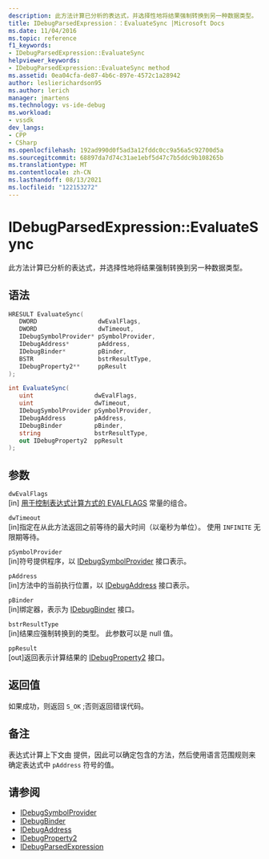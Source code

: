 ```yaml
---
description: 此方法计算已分析的表达式，并选择性地将结果强制转换到另一种数据类型。
title: IDebugParsedExpression：：EvaluateSync |Microsoft Docs
ms.date: 11/04/2016
ms.topic: reference
f1_keywords:
- IDebugParsedExpression::EvaluateSync
helpviewer_keywords:
- IDebugParsedExpression::EvaluateSync method
ms.assetid: 0ea04cfa-de87-4b6c-897e-4572c1a28942
author: leslierichardson95
ms.author: lerich
manager: jmartens
ms.technology: vs-ide-debug
ms.workload:
- vssdk
dev_langs:
- CPP
- CSharp
ms.openlocfilehash: 192ad990d0f5ad3a12fddc0cc9a56a5c92700d5a
ms.sourcegitcommit: 68897da7d74c31ae1ebf5d47c7b5ddc9b108265b
ms.translationtype: MT
ms.contentlocale: zh-CN
ms.lasthandoff: 08/13/2021
ms.locfileid: "122153272"
---
```

# <a name="idebugparsedexpressionevaluatesync"></a>IDebugParsedExpression::EvaluateSync
此方法计算已分析的表达式，并选择性地将结果强制转换到另一种数据类型。

## <a name="syntax"></a>语法

```cpp
HRESULT EvaluateSync( 
   DWORD                 dwEvalFlags,
   DWORD                 dwTimeout,
   IDebugSymbolProvider* pSymbolProvider,
   IDebugAddress*        pAddress,
   IDebugBinder*         pBinder,
   BSTR                  bstrResultType,
   IDebugProperty2**     ppResult
);
```

```csharp
int EvaluateSync(
   uint                 dwEvalFlags,
   uint                 dwTimeout,
   IDebugSymbolProvider pSymbolProvider,
   IDebugAddress        pAddress,
   IDebugBinder         pBinder,
   string               bstrResultType,
   out IDebugProperty2  ppResult
);
```

## <a name="parameters"></a>参数
`dwEvalFlags`\
[in] [用于控制表达式计算方式的 EVALFLAGS](../../../extensibility/debugger/reference/evalflags.md) 常量的组合。

`dwTimeout`\
[in]指定在从此方法返回之前等待的最大时间（以毫秒为单位）。 使用 `INFINITE` 无限期等待。

`pSymbolProvider`\
[in]符号提供程序，以 [IDebugSymbolProvider](../../../extensibility/debugger/reference/idebugsymbolprovider.md) 接口表示。

`pAddress`\
[in]方法中的当前执行位置，以 [IDebugAddress](../../../extensibility/debugger/reference/idebugaddress.md) 接口表示。

`pBinder`\
[in]绑定器，表示为 [IDebugBinder](../../../extensibility/debugger/reference/idebugbinder.md) 接口。

`bstrResultType`\
[in]结果应强制转换到的类型。 此参数可以是 null 值。

`ppResult`\
[out]返回表示计算结果的 [IDebugProperty2](../../../extensibility/debugger/reference/idebugproperty2.md) 接口。

## <a name="return-value"></a>返回值
 如果成功，则返回 `S_OK` ;否则返回错误代码。

## <a name="remarks"></a>备注
 表达式计算上下文由 提供，因此可以确定包含的方法，然后使用语言范围规则来确定表达式中 `pAddress` 符号的值。

## <a name="see-also"></a>请参阅
- [IDebugSymbolProvider](../../../extensibility/debugger/reference/idebugsymbolprovider.md)
- [IDebugBinder](../../../extensibility/debugger/reference/idebugbinder.md)
- [IDebugAddress](../../../extensibility/debugger/reference/idebugaddress.md)
- [IDebugProperty2](../../../extensibility/debugger/reference/idebugproperty2.md)
- [IDebugParsedExpression](../../../extensibility/debugger/reference/idebugparsedexpression.md)
